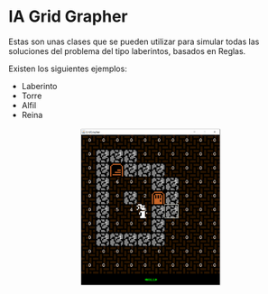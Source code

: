# IA Grid Grapher

Estas son unas clases que se pueden utilizar para simular todas las soluciones del problema del tipo laberintos, basados en Reglas.

Existen los siguientes ejemplos:

* Laberinto
* Torre
* Alfil
* Reina


<div align="center">
	<img width="250"  src="Screenshots/screenshot.png" alt="screen">
</div>

